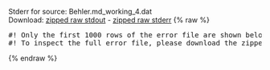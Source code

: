 Stderr for source:  Behler.md_working_4.dat   
Download: [zipped raw stdout](Behler.md_working_4.dat.plumed_master.stdout.txt.zip) - [zipped raw stderr](Behler.md_working_4.dat.plumed_master.stderr.txt.zip) 
{% raw %}
<pre>
#! Only the first 1000 rows of the error file are shown below
#! To inspect the full error file, please download the zipped raw stderr file above
</pre>
{% endraw %}
